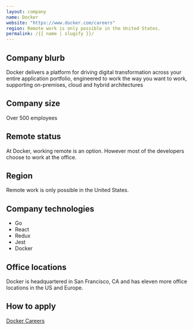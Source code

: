 ```yaml
---
layout: company
name: Docker
website: "https://www.docker.com/careers"
region: Remote work is only possible in the United States.
permalink: /{{ name | slugify }}/
---
```


## Company blurb

Docker delivers a platform for driving digital transformation across your entire application portfolio, engineered to work the way you want to work, supporting on-premises, cloud and hybrid architectures

## Company size

Over 500 employees

## Remote status

At Docker, working remote is an option. However most of the developers choose to work at the office.

## Region

Remote work is only possible in the United States.

## Company technologies

- Go
- React
- Redux
- Jest
- Docker

## Office locations

Docker is headquartered in San Francisco, CA and has eleven more office locations in the US and Europe.

## How to apply

[Docker Careers](https://www.docker.com/careers)